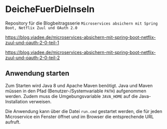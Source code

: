 # DeicheFuerDieInseln
Repository für die Blogbeitragsserie `Microservices absichern mit Spring Boot, Netflix Zuul und OAuth 2.0`

https://blog.viadee.de/microservices-absichern-mit-spring-boot-netflix-zuul-und-oauth-2-0-teil-1

https://blog.viadee.de/microservices-absichern-mit-spring-boot-netflix-zuul-und-oauth-2-0-teil-2

## Anwendung starten
Zum Starten wird Java 8 und Apache Maven benötigt.
Java und Maven müssen in den Pfad (Benutzer-/Systemvariable `PATH`) aufgenommen werden. Zudem muss die Umgebungsvariable `JAVA_HOME` auf die Java-Installation verweisen. 

Die Anwendung kann über die Datei `run.cmd` gestartet werden, die für jeden Microservice ein Fenster öffnet und im Browser die entsprechende URL aufruft.
